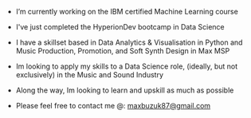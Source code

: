 
- I’m currently working on the IBM certified Machine Learning course

- I've just completed the HyperionDev bootcamp in Data Science

- I have a skillset based in Data Analytics & Visualisation in Python and Music Production, Promotion, and Soft Synth Design in Max MSP

- Im looking to apply my skills to a Data Science role, (ideally, but not exclusively) in the Music and Sound Industry

- Along the way, Im looking to learn and upskill as much as possible

- Please feel free to contact me @: maxbuzuk87@gmail.com

